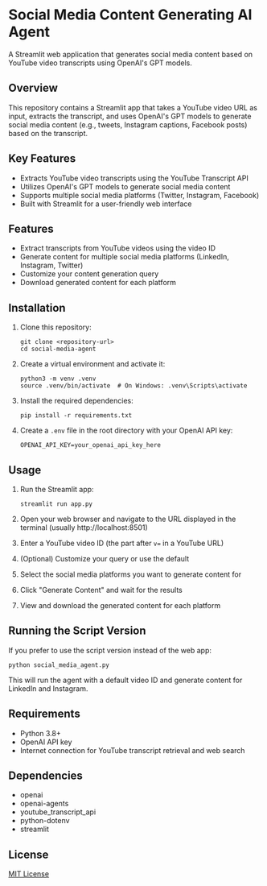 # Social Media Content Generating AI Agent

A Streamlit web application that generates social media content based on YouTube video transcripts using OpenAI's GPT models.

## Overview
This repository contains a Streamlit app that takes a YouTube video URL as input, extracts the transcript, and uses OpenAI's GPT models to generate social media content (e.g., tweets, Instagram captions, Facebook posts) based on the transcript.

## Key Features
- Extracts YouTube video transcripts using the YouTube Transcript API
- Utilizes OpenAI's GPT models to generate social media content
- Supports multiple social media platforms (Twitter, Instagram, Facebook)
- Built with Streamlit for a user-friendly web interface

## Features

- Extract transcripts from YouTube videos using the video ID
- Generate content for multiple social media platforms (LinkedIn, Instagram, Twitter)
- Customize your content generation query
- Download generated content for each platform

## Installation

1. Clone this repository:
   ```
   git clone <repository-url>
   cd social-media-agent
   ```

2. Create a virtual environment and activate it:
   ```
   python3 -m venv .venv
   source .venv/bin/activate  # On Windows: .venv\Scripts\activate
   ```

3. Install the required dependencies:
   ```
   pip install -r requirements.txt
   ```

4. Create a `.env` file in the root directory with your OpenAI API key:
   ```
   OPENAI_API_KEY=your_openai_api_key_here
   ```

## Usage

1. Run the Streamlit app:
   ```
   streamlit run app.py
   ```

2. Open your web browser and navigate to the URL displayed in the terminal (usually http://localhost:8501)

3. Enter a YouTube video ID (the part after `v=` in a YouTube URL)

4. (Optional) Customize your query or use the default

5. Select the social media platforms you want to generate content for

6. Click "Generate Content" and wait for the results

7. View and download the generated content for each platform

## Running the Script Version

If you prefer to use the script version instead of the web app:

```
python social_media_agent.py
```

This will run the agent with a default video ID and generate content for LinkedIn and Instagram.

## Requirements

- Python 3.8+
- OpenAI API key
- Internet connection for YouTube transcript retrieval and web search

## Dependencies

- openai
- openai-agents
- youtube_transcript_api
- python-dotenv
- streamlit

## License

[MIT License](LICENSE)
